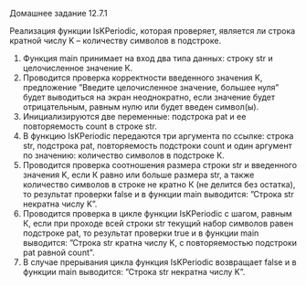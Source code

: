 Домашнее задание 12.7.1

Реализация функции IsKPeriodic, которая проверяет, является ли строка кратной числу K – количеству символов в подстроке.
1.	Функция main принимает на вход два типа данных: строку str и целочисленное значение К.
2.	Проводится проверка корректности введенного значения K, предложение ”Введите целочисленное значение, большее нуля” будет выводиться на экран неоднократно, если значение будет отрицательным, равным нулю или будет введен символ(ы).
3.	Инициализируются две переменные: подстрока pat и ее повторяемость count в строке str.
4.	В функцию IsKPeriodic передаются три аргумента по ссылке: строка str, подстрока pat, повторяемость подстроки count и один аргумент по значению: количество символов в подстроке К.
5.	Проводится проверка соотношения размера строки str и введенного значения K, если К равно или больше размера str, а также количество символов в строке не кратно К (не делится без остатка), то результат проверки false и в функции main выводится: ”Строка str некратна числу K”.
6.	Проводится проверка в цикле функции IsKPeriodic с шагом, равным К, если при проходе всей строки str текущий набор символов равен подстроке pat, то результат проверки true и в функции main выводится: ”Строка str кратна числу K, c повторяемостью подстроки pat равной count".
7.	В случае прерывания цикла функция IsKPeriodic возвращает false и в функции main выводится: ”Строка str некратна числу K”.
